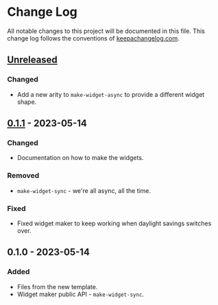 # Change Log
All notable changes to this project will be documented in this file. This change log follows the conventions of [keepachangelog.com](http://keepachangelog.com/).

## [Unreleased]
### Changed
- Add a new arity to `make-widget-async` to provide a different widget shape.

## [0.1.1] - 2023-05-14
### Changed
- Documentation on how to make the widgets.

### Removed
- `make-widget-sync` - we're all async, all the time.

### Fixed
- Fixed widget maker to keep working when daylight savings switches over.

## 0.1.0 - 2023-05-14
### Added
- Files from the new template.
- Widget maker public API - `make-widget-sync`.

[Unreleased]: https://github.com/your-name/day08-treehouse/compare/0.1.1...HEAD
[0.1.1]: https://github.com/your-name/day08-treehouse/compare/0.1.0...0.1.1

